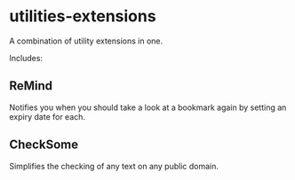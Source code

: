 # utilities-extensions
A combination of utility extensions in one.

Includes:

## ReMind
Notifies you when you should take a look at a bookmark again by setting an expiry date for each.

## CheckSome
Simplifies the checking of any text on any public domain.
